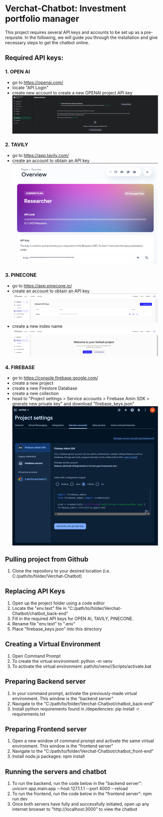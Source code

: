 # Verchat-Chatbot: Investment portfolio manager
This project requires several API keys and accounts to be set up as a pre-requisite. In the following, we will guide you through the installation and give necessary steps to get the chatbot online.

## Required API keys:

### 1. OPEN AI 

- go to https://openai.com/
- locate "API Login"
- create new account to create a new OPENAI project API key
![OPEN AI API key page](/assets/openai_api.png "OpenAI API key page")
  
### 2. TAVILY

- go to https://app.tavily.com/
- create an account to obtain an API key
![Tavily API key page](/assets/tavily_API.png "Tavily API key page")
  
### 3. PINECONE

- go to https://app.pinecone.io/
- create an account to obtain an API key
![Pinecone API key page](/assets/pinecone_api.png "Pinecone API key page")
- create a new index name
![Pinecone index creation page](/assets/pinecone_index_page.png "Pinecone index creation page")

### 4. FIREBASE

- go to https://console.firebase.google.com/
- create a new project
- create a new Firestore Database
- create a new collection
- head to "Project settings > Service accounts > Firebase Amin SDK > gnerate new private key" and download "firebase_keys.json"
![Firebase keys download page](/assets/firestore_json_downlload.png "Firebase keys download page")

## Pulling project from Github

1. Clone the repository to your desired location (i.e. C:/path/to/folder/Verchat-Chatbot)

## Replacing API Keys

1. Open up the project folder using a code editor
2. Locate the "env.text" file in "C:/path/to/folder/Verchat-Chatbot/chatbot_back-end"
3. Fill in the required API keys for OPEN AI, TAVILY, PINECONE.
4. Rename file "env.text" to ".env"
5. Place "firebase_keys.json" into this directory

## Creating a Virtual Environment

1. Open Command Prompt
2. To create the virtual environment:
python -m venv <NameOfVirtualEnvironment>
3. To activate the virtual environment:
path/to/venv/<NameOfVirtualEnvironment>/Scripts/activate.bat

## Preparing Backend server

1. In your command prompt, activate the previously-made virtual environment. This window is the "backend server"
2. Navigate to the "C:/path/to/folder/Verchat-Chatbot/chatbot_back-end"
3. Install python requirements found in /depedencies:
pip install -r requirements.txt

## Preparing Frontend server

1. Open a new window of command prompt and activate the same virtual environment. This window is the "frontend server"
2. Navigate to the "C:/path/to/folder/Verchat-Chatbot/chatbot_front-end"
3. Install node.js packages:
npm install

## Running the servers and chatbot

1. To run the backend, run the code below in the "backend server":
uvicorn app.main:app --host 127.1.1.1 --port 4000 --reload
3. To run the frontend, run the code below in the "frontend server":
npm run dev
4. Once both servers have fully and successfully initiated, open up any internet browser to "http://localhost:3000" to view the chatbot
